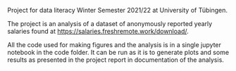 Project for data literacy Winter Semester 2021/22 at University of Tübingen. 

The project is an analysis of a dataset of anonymously reported yearly salaries found at https://salaries.freshremote.work/download/.

All the code used for making figures and the analysis is in a single jupyter notebook in the code folder. It can be run as it is to generate plots and some results as presented in the project report in documentation of the analysis.
